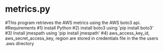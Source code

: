 # metrics.py
#This program retrieves the AWS metrics using the AWS boto3 api. 
#Requirements 
#1) install Python
#2) install boto3 using 'pip install boto3'
#3) Install jmespath using 'pip install jmespath'
#4) aws_access_key_id, aws_secret_access_key, region are stored in credentials file in the the users .aws directory 
